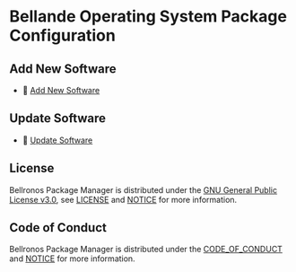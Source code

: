 # Bellande Operating System Package Configuration
 
## Add New Software
- 🚀 [Add New Software](https://github.com/Architecture-Mechanism/bellronos_package_manager/issues/new?assignees=&labels=&projects=&template=add-new-software.md&title=)

## Update Software
- 👥 [Update Software](https://github.com/Architecture-Mechanism/bellronos_package_manager/issues/new?assignees=&labels=&projects=&template=update-software.md&title=)

## License
Bellronos Package Manager is distributed under the [GNU General Public License v3.0](https://www.gnu.org/licenses/gpl-3.0.en.html), see [LICENSE](https://github.com/Architecture-Mechanism/bellronos_package_manager/blob/main/LICENSE) and [NOTICE](https://github.com/Architecture-Mechanism/bellronos_package_manager/blob/main/LICENSE) for more information.

## Code of Conduct
Bellronos Package Manager is distributed under the [CODE_OF_CONDUCT](https://github.com/Architecture-Mechanism/bellronos_package_manager/blob/main/CODE_OF_CONDUCT.md) and [NOTICE](https://github.com/Architecture-Mechanism/bellronos_package_manager/blob/main/CODE_OF_CONDUCT.md) for more information.
